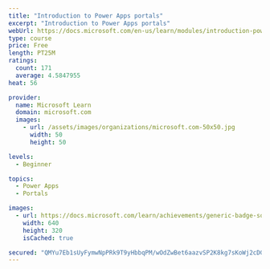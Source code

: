 ```yaml
---
title: "Introduction to Power Apps portals"
excerpt: "Introduction to Power Apps portals"
webUrl: https://docs.microsoft.com/en-us/learn/modules/introduction-power-apps-portals/
type: course
price: Free
length: PT25M
ratings:
  count: 171
  average: 4.5847955
heat: 56

provider:
  name: Microsoft Learn
  domain: microsoft.com
  images:
    - url: /assets/images/organizations/microsoft.com-50x50.jpg
      width: 50
      height: 50

levels:
  - Beginner

topics:
  - Power Apps
  - Portals

images:
  - url: https://docs.microsoft.com/learn/achievements/generic-badge-social.png
    width: 640
    height: 320
    isCached: true

secured: "QMYu7Eb1sUyFymwNpPRk9T9yHbbqPM/wOdZwBet6aazvSP2K8kg7sKoWj2cDGoGdalEfOqMbofjoIOvMWzBB+5GAsTaqVNnmUSNhFZSucRhJaKSBIAHP8+BGqBQuLsNV1qhgPp2Dz53TnSKTF64HlIey5F09mgM842YU6AdHXM4DBAvqKcwJtjrutQH+o1eixWfZ21k+hGhxTPhce1vOOOuz4HHmzybD5k6/YLQlqWCLvj+OZZyNNDM0YaB+5Ml1KI6WDcLNSQD1LJbNFS2bPezWhUnH3nvUllo3mk4h5I7AVrebzdv618MmKG7aql0nGF93xUUCrCOoVDWm28l+WvrhdtixlC5UIwLDnqq21bgpAcYTyQ5C7IG/pfqXRJTyOR0OM7yrm+jjd0nqnLeOjQ==;5QjjrsH5qEkgErUgOKASiw=="
---
```


